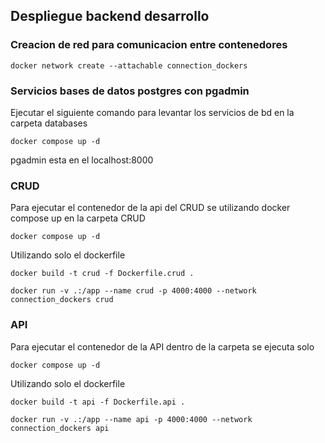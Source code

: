 ## Despliegue backend desarrollo
### Creacion de red para comunicacion entre contenedores 
```
docker network create --attachable connection_dockers
```
### Servicios bases de datos postgres con pgadmin
Ejecutar el siguiente comando para levantar los servicios de bd
en la carpeta databases
```
docker compose up -d
```
pgadmin esta en el localhost:8000

### CRUD 
Para ejecutar el contenedor de la api del CRUD se utilizando docker compose up en la carpeta CRUD
```
docker compose up -d
```
Utilizando solo el dockerfile

```
docker build -t crud -f Dockerfile.crud .  
```
```
docker run -v .:/app --name crud -p 4000:4000 --network connection_dockers crud
```
### API
Para ejecutar el contenedor de la API dentro de la carpeta se ejecuta solo
```
docker compose up -d
```
Utilizando solo el dockerfile

```
docker build -t api -f Dockerfile.api .  
```
```
docker run -v .:/app --name api -p 4000:4000 --network connection_dockers api
```